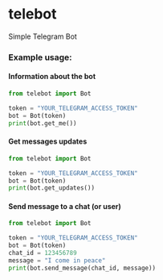 # telebot
Simple Telegram Bot

### Example usage:

#### Information about the bot
```python
from telebot import Bot

token = "YOUR_TELEGRAM_ACCESS_TOKEN"
bot = Bot(token)
print(bot.get_me())
```

#### Get messages updates
```python
from telebot import Bot

token = "YOUR_TELEGRAM_ACCESS_TOKEN"
bot = Bot(token)
print(bot.get_updates())
```

#### Send message to a chat (or user)
```python
from telebot import Bot

token = "YOUR_TELEGRAM_ACCESS_TOKEN"
bot = Bot(token)
chat_id = 123456789
message = "I come in peace"
print(bot.send_message(chat_id, message))
```
